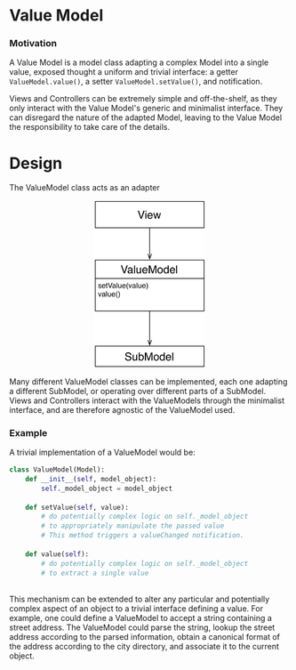 # Value Model

### Motivation

A Value Model is a model class adapting a complex Model into 
a single value, exposed thought a uniform and trivial interface:
a getter ``ValueModel.value()``, a setter ``ValueModel.setValue()``, 
and notification. 

Views and Controllers can be extremely simple and off-the-shelf,
as they only interact with the Value Model's generic and minimalist 
interface. They can disregard the nature of the adapted Model, 
leaving to the Value Model the responsibility to take care of the details.

# Design

The ValueModel class acts as an adapter

<p align="center">
    <img src="images/value_model/value_model.png" width=200 />
</p>

Many different ValueModel classes can be implemented, each one
adapting a different SubModel, or operating over different parts of a SubModel.
Views and Controllers interact with the ValueModels through the minimalist interface, and are therefore agnostic of the ValueModel used.

### Example 

A trivial implementation of a ValueModel would be:

```python
class ValueModel(Model):
    def __init__(self, model_object):
        self._model_object = model_object
    
    def setValue(self, value):
        # do potentially complex logic on self._model_object
        # to appropriately manipulate the passed value
        # This method triggers a valueChanged notification.
        
    def value(self):
        # do potentially complex logic on self._model_object
        # to extract a single value
    
```

This mechanism can be extended to alter any particular and potentially complex 
aspect of an object to a trivial interface defining a value. For example, one
could define a ValueModel to accept a string containing a street address.
The ValueModel could parse the string, lookup the street address according to
the parsed information, obtain a canonical format of the address according
to the city directory, and associate it to the current object.

